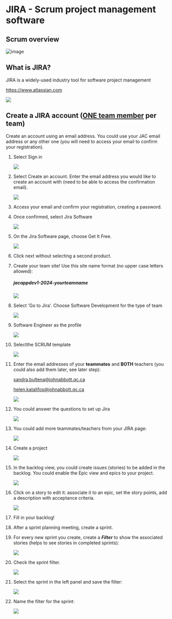 # JIRA - Scrum project management software

## Scrum overview

![image](./Images/Scrum_cycle.png)



## What is JIRA?

JIRA is a widely-used industry tool for software project management

https://www.atlassian.com

![](./Images/atlassian.PNG)

## Create a JIRA account (<u>**ONE team member**</u> per team)

Create an account using an email address. You could use your JAC email address or any other one (you will need to access your email to confirm your registration).

1. Select Sign in

   ![](./Images/LogInAtlassian.PNG)

   

2. Select Create an account. Enter the email address you would like to create an account with (need to be able to access the confirmation email). 

   ![](./Images/signUp.PNG)


3. Access your email and confirm your registration, creating a password.


4. Once confirmed, select Jira Software

   ![](./Images/chooseJIRA.PNG)

   

5. On the Jira Software page, choose Get It Free.

   ![](./Images/GetItFree.PNG)

   

6. Click next without selecting a second product.

7. Create your team site! Use this site name format (no upper case letters allowed):

   ##### **jacappdev1-2024-yourteamname**

   ![](./Images/teamName.PNG)

8. Select 'Go to Jira'. Choose Software Development for the type of team

   ![](./Images/softwareDev.PNG)

9. Software Engineer as the profile <!--(Software Developer and Software Engineer are often used interchangeably even though you technically need an engineer certification to be called an engineer in an official capacity)-->

    ![](./Images/SoftEng.PNG)

10. Selectthe SCRUM template

    ![](./Images/JIRA-SCRUM.PNG)
    
12. Enter the email addresses of your **teammates** and **BOTH** teachers (you could also add them later, see later step):

    sandra.bultena@johnabbott.qc.ca

    helen.katalifos@johnabbott.qc.ca

    

    ![](./Images/teammates.PNG)

13. You could answer the questions to set up Jira

    ![](./Images/newToJira.PNG)

14. You could add more teammates/teachers from your JIRA page:

    ![](./Images/addMoreTeammates.PNG)

15. Create a project

    ![](./Images/AddProject.PNG)

16. In the backlog view, you could create issues (stories) to be added in the backlog. You could enable the Epic view and epics to your project.

    ![](./Images/backlogView.PNG)

17. Click on a story to edit it: associate it to an epic, set the story points, add a description with acceptance criteria.

    ![](./Images/storyEdit.PNG)

    

18. Fill in your backlog!

19. After a sprint planning meeting, create a sprint.

20. For every new sprint you create, create a ***Filter*** to show the associated stories (helps to see stories in completed sprints):

    ![](./Images/filter.PNG)

    

21. Check the sprint filter.

    ![](./Images/sprintFilter.PNG)

    

22. Select the sprint in the left panel and save the filter:

    ![](./Images/sprintFilterSave.PNG)

23. Name the filter for the sprint:

    ![](./Images/saveFilter.PNG)

